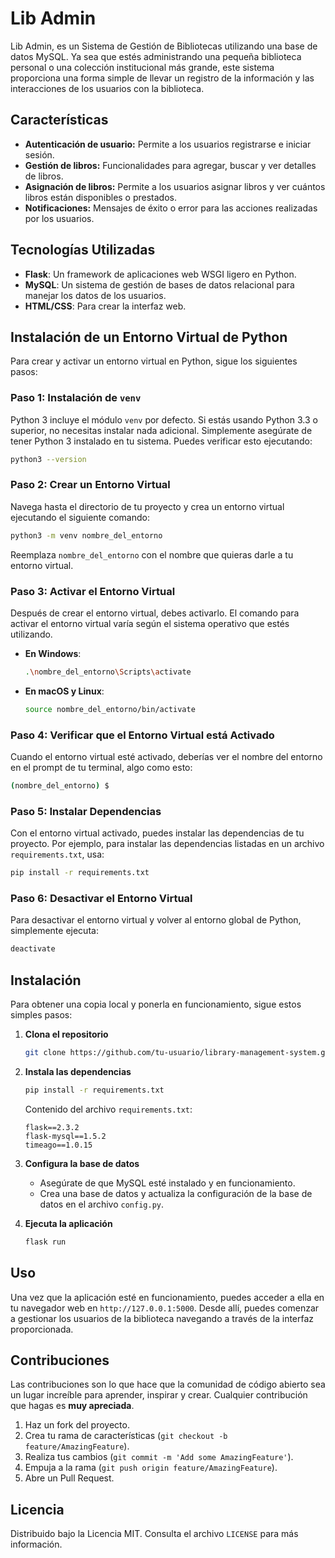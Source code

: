
# Lib Admin

Lib Admin, es un Sistema de Gestión de Bibliotecas utilizando una base de datos MySQL. Ya sea que estés administrando una pequeña biblioteca personal o una colección institucional más grande, este sistema proporciona una forma simple de llevar un registro de la información y las interacciones de los usuarios con la biblioteca.

## Características

- **Autenticación de usuario:** Permite a los usuarios registrarse e iniciar sesión.
- **Gestión de libros:** Funcionalidades para agregar, buscar y ver detalles de libros.
- **Asignación de libros:** Permite a los usuarios asignar libros y ver cuántos libros están disponibles o prestados.
- **Notificaciones:** Mensajes de éxito o error para las acciones realizadas por los usuarios.

## Tecnologías Utilizadas

- **Flask**: Un framework de aplicaciones web WSGI ligero en Python.
- **MySQL**: Un sistema de gestión de bases de datos relacional para manejar los datos de los usuarios.
- **HTML/CSS**: Para crear la interfaz web.

## Instalación de un Entorno Virtual de Python

Para crear y activar un entorno virtual en Python, sigue los siguientes pasos:

### Paso 1: Instalación de `venv`

Python 3 incluye el módulo `venv` por defecto. Si estás usando Python 3.3 o superior, no necesitas instalar nada adicional. Simplemente asegúrate de tener Python 3 instalado en tu sistema. Puedes verificar esto ejecutando:

```sh
python3 --version
```

### Paso 2: Crear un Entorno Virtual

Navega hasta el directorio de tu proyecto y crea un entorno virtual ejecutando el siguiente comando:

```sh
python3 -m venv nombre_del_entorno
```

Reemplaza `nombre_del_entorno` con el nombre que quieras darle a tu entorno virtual.

### Paso 3: Activar el Entorno Virtual

Después de crear el entorno virtual, debes activarlo. El comando para activar el entorno virtual varía según el sistema operativo que estés utilizando.

- **En Windows**:

  ```sh
  .\nombre_del_entorno\Scripts\activate
  ```

- **En macOS y Linux**:

  ```sh
  source nombre_del_entorno/bin/activate
  ```

### Paso 4: Verificar que el Entorno Virtual está Activado

Cuando el entorno virtual esté activado, deberías ver el nombre del entorno en el prompt de tu terminal, algo como esto:

```sh
(nombre_del_entorno) $
```

### Paso 5: Instalar Dependencias

Con el entorno virtual activado, puedes instalar las dependencias de tu proyecto. Por ejemplo, para instalar las dependencias listadas en un archivo `requirements.txt`, usa:

```sh
pip install -r requirements.txt
```

### Paso 6: Desactivar el Entorno Virtual

Para desactivar el entorno virtual y volver al entorno global de Python, simplemente ejecuta:

```sh
deactivate
```

## Instalación

Para obtener una copia local y ponerla en funcionamiento, sigue estos simples pasos:

1. **Clona el repositorio**
   ```sh
   git clone https://github.com/tu-usuario/library-management-system.git
   ```
2. **Instala las dependencias**
   ```sh
   pip install -r requirements.txt
   ```
   Contenido del archivo `requirements.txt`:
   ```
   flask==2.3.2
   flask-mysql==1.5.2
   timeago==1.0.15
   ```
3. **Configura la base de datos**
   - Asegúrate de que MySQL esté instalado y en funcionamiento.
   - Crea una base de datos y actualiza la configuración de la base de datos en el archivo `config.py`.

4. **Ejecuta la aplicación**
   ```sh
   flask run
   ```

## Uso

Una vez que la aplicación esté en funcionamiento, puedes acceder a ella en tu navegador web en `http://127.0.0.1:5000`. Desde allí, puedes comenzar a gestionar los usuarios de la biblioteca navegando a través de la interfaz proporcionada.

## Contribuciones

Las contribuciones son lo que hace que la comunidad de código abierto sea un lugar increíble para aprender, inspirar y crear. Cualquier contribución que hagas es **muy apreciada**.

1. Haz un fork del proyecto.
2. Crea tu rama de características (`git checkout -b feature/AmazingFeature`).
3. Realiza tus cambios (`git commit -m 'Add some AmazingFeature'`).
4. Empuja a la rama (`git push origin feature/AmazingFeature`).
5. Abre un Pull Request.

## Licencia

Distribuido bajo la Licencia MIT. Consulta el archivo `LICENSE` para más información.
